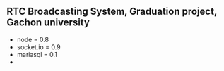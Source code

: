 ## RTC Broadcasting System, Graduation project, Gachon university

- node = 0.8
- socket.io = 0.9
- mariasql = 0.1
- 
